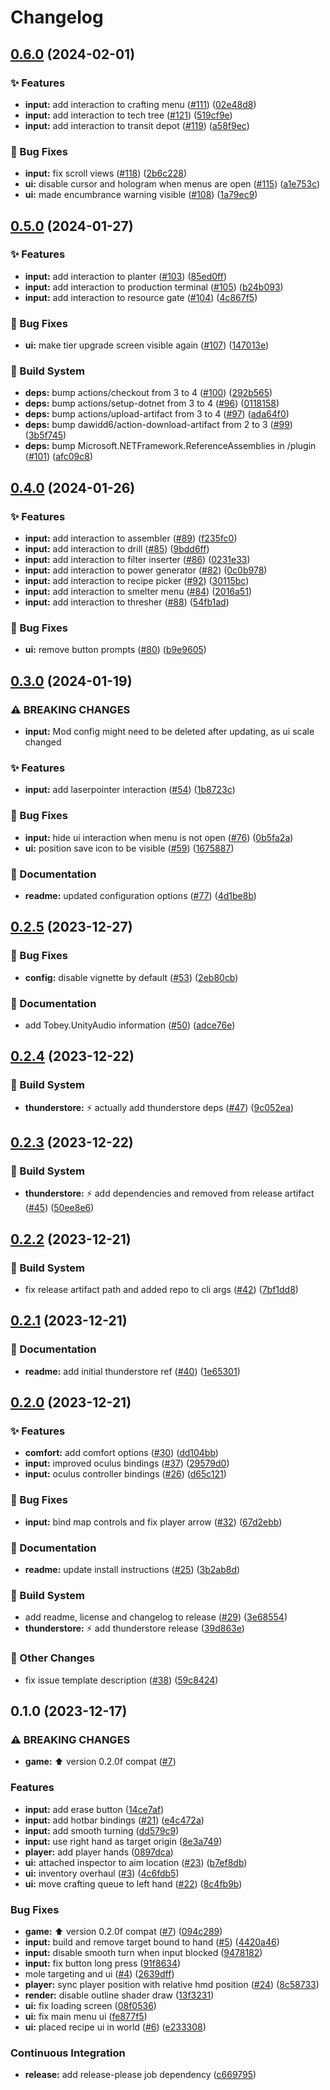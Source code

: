 # Changelog

## [0.6.0](https://github.com/Xenira/TechtonicaVR/compare/v0.5.0...v0.6.0) (2024-02-01)


### ✨ Features

* **input:** add interaction to crafting menu ([#111](https://github.com/Xenira/TechtonicaVR/issues/111)) ([02e48d8](https://github.com/Xenira/TechtonicaVR/commit/02e48d829cf8843c009a9e25149587765da8de77))
* **input:** add interaction to tech tree ([#121](https://github.com/Xenira/TechtonicaVR/issues/121)) ([519cf9e](https://github.com/Xenira/TechtonicaVR/commit/519cf9eaad7e29b97c1f36e67ff12b6e17cc2806))
* **input:** add interaction to transit depot ([#119](https://github.com/Xenira/TechtonicaVR/issues/119)) ([a58f9ec](https://github.com/Xenira/TechtonicaVR/commit/a58f9ec6f7dbce1b7b10ca21147bdd67d58900cc))


### 🐛 Bug Fixes

* **input:** fix scroll views ([#118](https://github.com/Xenira/TechtonicaVR/issues/118)) ([2b6c228](https://github.com/Xenira/TechtonicaVR/commit/2b6c22806e4ceb757218663616a8d8d3b7996517))
* **ui:** disable cursor and hologram when menus are open ([#115](https://github.com/Xenira/TechtonicaVR/issues/115)) ([a1e753c](https://github.com/Xenira/TechtonicaVR/commit/a1e753c5e939c50dd573f3f14c01dc8e722324d2))
* **ui:** made encumbrance warning visible ([#108](https://github.com/Xenira/TechtonicaVR/issues/108)) ([1a79ec9](https://github.com/Xenira/TechtonicaVR/commit/1a79ec9f6d84dbd90a4644120dce01125f2a0173))

## [0.5.0](https://github.com/Xenira/TechtonicaVR/compare/v0.4.0...v0.5.0) (2024-01-27)


### ✨ Features

* **input:** add interaction to planter ([#103](https://github.com/Xenira/TechtonicaVR/issues/103)) ([85ed0ff](https://github.com/Xenira/TechtonicaVR/commit/85ed0ffa6c4c57f87f1fa4b829c29eaa4a3d05b3))
* **input:** add interaction to production terminal ([#105](https://github.com/Xenira/TechtonicaVR/issues/105)) ([b24b093](https://github.com/Xenira/TechtonicaVR/commit/b24b093aca4db490d138e5887409cd9b68c4a3c9))
* **input:** add interaction to resource gate ([#104](https://github.com/Xenira/TechtonicaVR/issues/104)) ([4c867f5](https://github.com/Xenira/TechtonicaVR/commit/4c867f53b2e2d36d0cf6658197e2c2a426b646c4))


### 🐛 Bug Fixes

* **ui:** make tier upgrade screen visible again ([#107](https://github.com/Xenira/TechtonicaVR/issues/107)) ([147013e](https://github.com/Xenira/TechtonicaVR/commit/147013e9dd1fb57361fea2001956cc04464001aa))


### 👷 Build System

* **deps:** bump actions/checkout from 3 to 4 ([#100](https://github.com/Xenira/TechtonicaVR/issues/100)) ([292b565](https://github.com/Xenira/TechtonicaVR/commit/292b565a65b3997cfb90af79878df2b8dcdde78b))
* **deps:** bump actions/setup-dotnet from 3 to 4 ([#96](https://github.com/Xenira/TechtonicaVR/issues/96)) ([0118158](https://github.com/Xenira/TechtonicaVR/commit/01181582a78d7cc1d1a10babc175b0799345501b))
* **deps:** bump actions/upload-artifact from 3 to 4 ([#97](https://github.com/Xenira/TechtonicaVR/issues/97)) ([ada64f0](https://github.com/Xenira/TechtonicaVR/commit/ada64f074241e85a77cdfde4b3f56931983e668b))
* **deps:** bump dawidd6/action-download-artifact from 2 to 3 ([#99](https://github.com/Xenira/TechtonicaVR/issues/99)) ([3b5f745](https://github.com/Xenira/TechtonicaVR/commit/3b5f7453ff0d3cc9d4f34d0ffeae5382e346a5ee))
* **deps:** bump Microsoft.NETFramework.ReferenceAssemblies in /plugin ([#101](https://github.com/Xenira/TechtonicaVR/issues/101)) ([afc09c8](https://github.com/Xenira/TechtonicaVR/commit/afc09c83422543fb84ab35106028dfe664c94790))

## [0.4.0](https://github.com/Xenira/TechtonicaVR/compare/v0.3.0...v0.4.0) (2024-01-26)


### ✨ Features

* **input:** add interaction to assembler ([#89](https://github.com/Xenira/TechtonicaVR/issues/89)) ([f235fc0](https://github.com/Xenira/TechtonicaVR/commit/f235fc0640d6ba092a3d12231b035dccf1f4ccf1))
* **input:** add interaction to drill ([#85](https://github.com/Xenira/TechtonicaVR/issues/85)) ([9bdd6ff](https://github.com/Xenira/TechtonicaVR/commit/9bdd6ff5a2a366b08dc0bbc82d0e00cb25847f57))
* **input:** add interaction to filter inserter ([#86](https://github.com/Xenira/TechtonicaVR/issues/86)) ([0231e33](https://github.com/Xenira/TechtonicaVR/commit/0231e33594ef9479d7abca3133f749abaf35b0ca))
* **input:** add interaction to power generator ([#82](https://github.com/Xenira/TechtonicaVR/issues/82)) ([0c0b978](https://github.com/Xenira/TechtonicaVR/commit/0c0b978879562ff2680acc14723b11fa1f5e992d))
* **input:** add interaction to recipe picker ([#92](https://github.com/Xenira/TechtonicaVR/issues/92)) ([30115bc](https://github.com/Xenira/TechtonicaVR/commit/30115bc4c2301252f7f3c288e543af3af0c2357a))
* **input:** add interaction to smelter menu ([#84](https://github.com/Xenira/TechtonicaVR/issues/84)) ([2016a51](https://github.com/Xenira/TechtonicaVR/commit/2016a510e1a8d45f2e9f3dc3a8e1928240bdb180))
* **input:** add interaction to thresher ([#88](https://github.com/Xenira/TechtonicaVR/issues/88)) ([54fb1ad](https://github.com/Xenira/TechtonicaVR/commit/54fb1ad10451920aecbd3c2a022948dca186033a))


### 🐛 Bug Fixes

* **ui:** remove button prompts ([#80](https://github.com/Xenira/TechtonicaVR/issues/80)) ([b9e9605](https://github.com/Xenira/TechtonicaVR/commit/b9e9605bdb118c214d968b7b3c00d785be96d4c7))

## [0.3.0](https://github.com/Xenira/TechtonicaVR/compare/v0.2.5...v0.3.0) (2024-01-19)


### ⚠ BREAKING CHANGES

* **input:** Mod config might need to be deleted after updating, as ui scale changed

### ✨ Features

* **input:** add laserpointer interaction ([#54](https://github.com/Xenira/TechtonicaVR/issues/54)) ([1b8723c](https://github.com/Xenira/TechtonicaVR/commit/1b8723c714731cae0752b96cea6c730774460b55))


### 🐛 Bug Fixes

* **input:** hide ui interaction when menu is not open ([#76](https://github.com/Xenira/TechtonicaVR/issues/76)) ([0b5fa2a](https://github.com/Xenira/TechtonicaVR/commit/0b5fa2ab199a50d71d2ec09fc2e960b7fa9a56a1))
* **ui:** position save icon to be visible ([#59](https://github.com/Xenira/TechtonicaVR/issues/59)) ([1675887](https://github.com/Xenira/TechtonicaVR/commit/1675887599eae30bc362797b87e5dd40e0c242fc))


### 📝 Documentation

* **readme:** updated configuration options ([#77](https://github.com/Xenira/TechtonicaVR/issues/77)) ([4d1be8b](https://github.com/Xenira/TechtonicaVR/commit/4d1be8b1c08fb9105858a8f6e660b380bef03191))

## [0.2.5](https://github.com/Xenira/TechtonicaVR/compare/v0.2.4...v0.2.5) (2023-12-27)


### 🐛 Bug Fixes

* **config:** disable vignette by default ([#53](https://github.com/Xenira/TechtonicaVR/issues/53)) ([2eb80cb](https://github.com/Xenira/TechtonicaVR/commit/2eb80cbae55f712ae788d687dad7be6612d9d9ec))


### 📝 Documentation

* add Tobey.UnityAudio information ([#50](https://github.com/Xenira/TechtonicaVR/issues/50)) ([adce76e](https://github.com/Xenira/TechtonicaVR/commit/adce76e27458a6ff7100d137c561e7f11c9b1ce8))

## [0.2.4](https://github.com/Xenira/TechtonicaVR/compare/v0.2.3...v0.2.4) (2023-12-22)


### 👷 Build System

* **thunderstore:** :zap: actually add thunderstore deps ([#47](https://github.com/Xenira/TechtonicaVR/issues/47)) ([9c052ea](https://github.com/Xenira/TechtonicaVR/commit/9c052eaedc580fe8a7eacc5be4489199d617ce15))

## [0.2.3](https://github.com/Xenira/TechtonicaVR/compare/v0.2.2...v0.2.3) (2023-12-22)


### 👷 Build System

* **thunderstore:** :zap: add dependencies and removed from release artifact ([#45](https://github.com/Xenira/TechtonicaVR/issues/45)) ([50ee8e6](https://github.com/Xenira/TechtonicaVR/commit/50ee8e6f7c8903b13729350fa4c4f2ece3b1d61f))

## [0.2.2](https://github.com/Xenira/TechtonicaVR/compare/v0.2.1...v0.2.2) (2023-12-21)


### 👷 Build System

* fix release artifact path and added repo to cli args ([#42](https://github.com/Xenira/TechtonicaVR/issues/42)) ([7bf1dd8](https://github.com/Xenira/TechtonicaVR/commit/7bf1dd8bf662260558679d990e579adc563baa58))

## [0.2.1](https://github.com/Xenira/TechtonicaVR/compare/v0.2.0...v0.2.1) (2023-12-21)


### 📝 Documentation

* **readme:** add initial thunderstore ref ([#40](https://github.com/Xenira/TechtonicaVR/issues/40)) ([1e65301](https://github.com/Xenira/TechtonicaVR/commit/1e65301b8f904c18c91dfae835aebd8797820937))

## [0.2.0](https://github.com/Xenira/TechtonicaVR/compare/v0.1.0...v0.2.0) (2023-12-21)


### ✨ Features

* **comfort:** add comfort options ([#30](https://github.com/Xenira/TechtonicaVR/issues/30)) ([dd104bb](https://github.com/Xenira/TechtonicaVR/commit/dd104bba6220a7ff95bab31f9c245fcbe46cba81))
* **input:** improved oculus bindings ([#37](https://github.com/Xenira/TechtonicaVR/issues/37)) ([29579d0](https://github.com/Xenira/TechtonicaVR/commit/29579d0029547173523c5574ab11985fce14f385))
* **input:** oculus controller bindings ([#26](https://github.com/Xenira/TechtonicaVR/issues/26)) ([d65c121](https://github.com/Xenira/TechtonicaVR/commit/d65c1215c360ab709454dae5960cd04df71da447))


### 🐛 Bug Fixes

* **input:** bind map controls and fix player arrow ([#32](https://github.com/Xenira/TechtonicaVR/issues/32)) ([67d2ebb](https://github.com/Xenira/TechtonicaVR/commit/67d2ebb590ae14fa4d51d5f95be527735b5c2496))


### 📝 Documentation

* **readme:** update install instructions ([#25](https://github.com/Xenira/TechtonicaVR/issues/25)) ([3b2ab8d](https://github.com/Xenira/TechtonicaVR/commit/3b2ab8d78ca4bec81a3451efb49f5f8ba07a76b2))


### 👷 Build System

* add readme, license and changelog to release ([#29](https://github.com/Xenira/TechtonicaVR/issues/29)) ([3e68554](https://github.com/Xenira/TechtonicaVR/commit/3e68554a40545918e618a487e632857cc72678a5))
* **thunderstore:** ⚡ add thunderstore release ([39d863e](https://github.com/Xenira/TechtonicaVR/commit/39d863eecc92f1e4c7a52ad92fb8e34a79ac8c93))


### 🔧 Other Changes

* fix issue template description ([#38](https://github.com/Xenira/TechtonicaVR/issues/38)) ([59c8424](https://github.com/Xenira/TechtonicaVR/commit/59c84241f8d511f57463426ef92bcd36e25e3cff))

## 0.1.0 (2023-12-17)


### ⚠ BREAKING CHANGES

* **game:** :arrow_up: version 0.2.0f compat ([#7](https://github.com/Xenira/TechtonicaVR/issues/7))

### Features

* **input:** add erase button ([14ce7af](https://github.com/Xenira/TechtonicaVR/commit/14ce7af0ece5bd17e8fbb236dfa81cd85d03c441))
* **input:** add hotbar bindings ([#21](https://github.com/Xenira/TechtonicaVR/issues/21)) ([e4c472a](https://github.com/Xenira/TechtonicaVR/commit/e4c472a5bdc6c9989230d484dd4d9a8249261d46))
* **input:** add smooth turning ([dd579c9](https://github.com/Xenira/TechtonicaVR/commit/dd579c94771fb8014eea119e209e02d6f75578b7))
* **input:** use right hand as target origin ([8e3a749](https://github.com/Xenira/TechtonicaVR/commit/8e3a7499bf44b5de3c9b39d2a2184b5827820471))
* **player:** add player hands ([0897dca](https://github.com/Xenira/TechtonicaVR/commit/0897dcab4acda07dfd94a19bbdaa31f083bc2fed))
* **ui:** attached inspector to aim location ([#23](https://github.com/Xenira/TechtonicaVR/issues/23)) ([b7ef8db](https://github.com/Xenira/TechtonicaVR/commit/b7ef8dbf1f7dfae9a08e0f13f3fe2152e2ab1aac))
* **ui:** inventory overhaul ([#3](https://github.com/Xenira/TechtonicaVR/issues/3)) ([4c6fdb5](https://github.com/Xenira/TechtonicaVR/commit/4c6fdb5fc2ef4f6923c1e0de463eae719c10b630))
* **ui:** move crafting queue to left hand ([#22](https://github.com/Xenira/TechtonicaVR/issues/22)) ([8c4fb9b](https://github.com/Xenira/TechtonicaVR/commit/8c4fb9ba23d0b9b7ef09533324eafd64f3e1dec6))


### Bug Fixes

* **game:** :arrow_up: version 0.2.0f compat ([#7](https://github.com/Xenira/TechtonicaVR/issues/7)) ([094c289](https://github.com/Xenira/TechtonicaVR/commit/094c289be1d93ea6aa9dfeda9299cc4ab0f48029))
* **input:** build and remove target bound to hand ([#5](https://github.com/Xenira/TechtonicaVR/issues/5)) ([4420a46](https://github.com/Xenira/TechtonicaVR/commit/4420a4609a86fcf173aa0f4c7696f35012b39a61))
* **input:** disable smooth turn when input blocked ([9478182](https://github.com/Xenira/TechtonicaVR/commit/9478182613b4a18df3ba252645d29748dc1646b5))
* **input:** fix button long press ([91f8634](https://github.com/Xenira/TechtonicaVR/commit/91f86348071893034dd34e77339b47d6feed510c))
* mole targeting and ui ([#4](https://github.com/Xenira/TechtonicaVR/issues/4)) ([2639dff](https://github.com/Xenira/TechtonicaVR/commit/2639dff540f0fc7ffaf60c5ec6bb07fef51ededa))
* **player:** sync player position with relative hmd position ([#24](https://github.com/Xenira/TechtonicaVR/issues/24)) ([8c58733](https://github.com/Xenira/TechtonicaVR/commit/8c58733a7bfbb4cfc3bea3f07739c9c50c2d1bd9))
* **render:** disable outline shader draw ([13f3231](https://github.com/Xenira/TechtonicaVR/commit/13f32317e24a33c5cf9a40ee13467601ed5bee22))
* **ui:** fix loading screen ([08f0536](https://github.com/Xenira/TechtonicaVR/commit/08f05368cc95b50064d75eb7fd2e77d29b43dad6))
* **ui:** fix main menu ui ([fe877f5](https://github.com/Xenira/TechtonicaVR/commit/fe877f5175c6d2543f9e716bb609565b082d1701))
* **ui:** placed recipe ui in world ([#6](https://github.com/Xenira/TechtonicaVR/issues/6)) ([e233308](https://github.com/Xenira/TechtonicaVR/commit/e2333080ec7d9e642070f0f213689f0ab6c5a6bb))


### Continuous Integration

* **release:** add release-please job dependency ([c669795](https://github.com/Xenira/TechtonicaVR/commit/c66979512249f118738e0b8118f5db865fd1685a))

